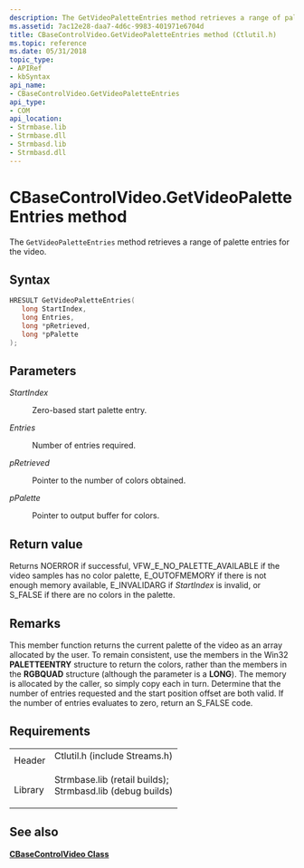 ```yaml
---
description: The GetVideoPaletteEntries method retrieves a range of palette entries for the video.
ms.assetid: 7ac12e28-daa7-4d6c-9983-401971e6704d
title: CBaseControlVideo.GetVideoPaletteEntries method (Ctlutil.h)
ms.topic: reference
ms.date: 05/31/2018
topic_type: 
- APIRef
- kbSyntax
api_name: 
- CBaseControlVideo.GetVideoPaletteEntries
api_type: 
- COM
api_location: 
- Strmbase.lib
- Strmbase.dll
- Strmbasd.lib
- Strmbasd.dll
---
```


# CBaseControlVideo.GetVideoPaletteEntries method

The `GetVideoPaletteEntries` method retrieves a range of palette entries for the video.

## Syntax


```C++
HRESULT GetVideoPaletteEntries(
   long StartIndex,
   long Entries,
   long *pRetrieved,
   long *pPalette
);
```



## Parameters

<dl> <dt>

*StartIndex* 
</dt> <dd>

Zero-based start palette entry.

</dd> <dt>

*Entries* 
</dt> <dd>

Number of entries required.

</dd> <dt>

*pRetrieved* 
</dt> <dd>

Pointer to the number of colors obtained.

</dd> <dt>

*pPalette* 
</dt> <dd>

Pointer to output buffer for colors.

</dd> </dl>

## Return value

Returns NOERROR if successful, VFW\_E\_NO\_PALETTE\_AVAILABLE if the video samples has no color palette, E\_OUTOFMEMORY if there is not enough memory available, E\_INVALIDARG if *StartIndex* is invalid, or S\_FALSE if there are no colors in the palette.

## Remarks

This member function returns the current palette of the video as an array allocated by the user. To remain consistent, use the members in the Win32 **PALETTEENTRY** structure to return the colors, rather than the members in the **RGBQUAD** structure (although the parameter is a **LONG**). The memory is allocated by the caller, so simply copy each in turn. Determine that the number of entries requested and the start position offset are both valid. If the number of entries evaluates to zero, return an S\_FALSE code.

## Requirements



|                    |                                                                                                                                                                                            |
|--------------------|--------------------------------------------------------------------------------------------------------------------------------------------------------------------------------------------|
| Header<br/>  | <dl> <dt>Ctlutil.h (include Streams.h)</dt> </dl>                                                                                   |
| Library<br/> | <dl> <dt>Strmbase.lib (retail builds); </dt> <dt>Strmbasd.lib (debug builds)</dt> </dl> |



## See also

<dl> <dt>

[**CBaseControlVideo Class**](cbasecontrolvideo.md)
</dt> </dl>

 

 




